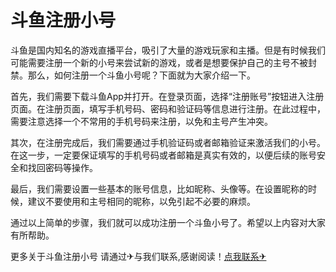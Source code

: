 # 斗鱼注册小号

斗鱼是国内知名的游戏直播平台，吸引了大量的游戏玩家和主播。但是有时候我们可能需要注册一个新的小号来尝试新的游戏，或者是想要保护自己的主号不被封禁。那么，如何注册一个斗鱼小号呢？下面就为大家介绍一下。

首先，我们需要下载斗鱼App并打开。在登录页面，选择“注册账号”按钮进入注册页面。在注册页面，填写手机号码、密码和验证码等信息进行注册。在此过程中，需要注意选择一个不常用的手机号码来注册，以免和主号产生冲突。

其次，在注册完成后，我们需要通过手机验证码或者邮箱验证来激活我们的小号。在这一步，一定要保证填写的手机号码或者邮箱是真实有效的，以便后续的账号安全和找回密码等操作。

最后，我们需要设置一些基本的账号信息，比如昵称、头像等。在设置昵称的时候，建议不要使用和主号相同的昵称，以免引起不必要的麻烦。

通过以上简单的步骤，我们就可以成功注册一个斗鱼小号了。希望以上内容对大家有所帮助。

更多关于斗鱼注册小号 请通过✈与我们联系,感谢阅读！[点我联系✈](https://blog.k02.cc)